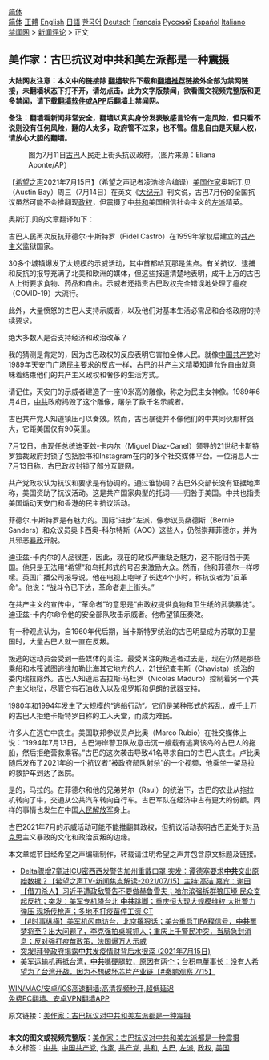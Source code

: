  <!-- 面包屑导航 --> <div class="breadcrumb"><!-- GTranslate: https://gtranslate.io/ -->  <div class="switcher notranslate">  <div class="selected">  <a href="#" onclick="return false;"> 简体</a>  </div>  <div class="option">  <a href="https://www.bannedbook.org" onclick="doGTranslate('zh-CN|zh-CN');jQuery('div.switcher div.selected a').html(jQuery(this).html());return false;" title="简体中文" class="nturl selected"> 简体</a>  <a href="https://www.bannedbook.org/zh-tw/" onclick="doGTranslate('zh-CN|zh-TW');jQuery('div.switcher div.selected a').html(jQuery(this).html());return false;" title="繁體中文" class="nturl"> 正體</a>  <a href="https://www.bannedbook.org/en/" onclick="doGTranslate('zh-CN|en');jQuery('div.switcher div.selected a').html(jQuery(this).html());return false;" title="English" class="nturl"> English</a>  <a href="https://www.bannedbook.org/ja/" onclick="doGTranslate('zh-CN|ja');jQuery('div.switcher div.selected a').html(jQuery(this).html());return false;" title="日本語" class="nturl"> 日語</a>  <a href="https://www.bannedbook.org/ko/" onclick="doGTranslate('zh-CN|ko');jQuery('div.switcher div.selected a').html(jQuery(this).html());return false;" title="한국어" class="nturl"> 한국어</a>  <a href="https://www.bannedbook.org/de/" onclick="doGTranslate('zh-CN|de');jQuery('div.switcher div.selected a').html(jQuery(this).html());return false;" title="Deutsch" class="nturl"> Deutsch</a>  <a href="https://www.bannedbook.org/fr/" onclick="doGTranslate('zh-CN|fr');jQuery('div.switcher div.selected a').html(jQuery(this).html());return false;" title="Français" class="nturl"> Français</a>  <a href="https://www.bannedbook.org/ru/" onclick="doGTranslate('zh-CN|ru');jQuery('div.switcher div.selected a').html(jQuery(this).html());return false;" title="Русский" class="nturl"> Русский</a>  <a href="https://www.bannedbook.org/es/" onclick="doGTranslate('zh-CN|es');jQuery('div.switcher div.selected a').html(jQuery(this).html());return false;" title="Español" class="nturl"> Español</a>  <a href="https://www.bannedbook.org/it/" onclick="doGTranslate('zh-CN|it');jQuery('div.switcher div.selected a').html(jQuery(this).html());return false;" title="Italiano" class="nturl"> Italiano</a>  </div>  </div>      <div class='breadcrumb-sub'><!-- Breadcrumb NavXT 6.3.0 --> <a href="https://www.bannedbook.org/" class="home">禁闻网</a> &gt; <a href="https://www.bannedbook.org/bnews/comments/" class="category">新闻评论</a> &gt; 正文</div></div><h2>美作家：古巴抗议对中共和美左派都是一种震摄</h2> <p class="notice"><b>大陆网友注意：本文中的链接除 <a href="https://github.com/bannedbook/fanqiang" >翻墙</a>软件下载和<a href="https://github.com/killgcd/justmysocks/blob/master/README.md">翻墙推荐</a>链接外全部为禁网链接，未翻墙状态下打不开，请勿点击。此为文字版禁闻，欲看图文视频完整版和更多禁闻，请下载<a href="https://github.com/bannedbook/fanqiang">翻墙软件或APP</a>后翻墙上禁闻网。</p><p>备注：翻墙看新闻非常安全，翻墙以真实身份发表敏感言论有一定风险，但只看不说则没有任何风险，翻的人太多，政府管不过来，也不管。信息自由是天赋人权，请放心大胆的翻墙。</b></p>  <div class="entry"> <figure> <p><figcaption>图为7月11日<a href="https://www.bannedbook.org/bnews/tag/%e5%8f%a4%e5%b7%b4/" class="st_tag internal_tag" rel="tag" title="标签 古巴 下的日志">古巴</a>人民走上街头抗议政府。（图片来源：Eliana Aponte/AP）</figcaption></figure> <p>【<span class='wp_keywordlink_affiliate'><a href="https://www.soundofhope.org" title="希望之声" target="_blank">希望之声</a></span>2021年7月15日】（希望之声记者凌浩综合编译）<a href="https://www.bannedbook.org/bnews/tag/%e7%be%8e%e5%9b%bd/" class="st_tag internal_tag" rel="tag" title="标签 美国 下的日志">美国</a><a href="https://www.bannedbook.org/bnews/tag/%e4%bd%9c%e5%ae%b6/" class="st_tag internal_tag" rel="tag" title="标签 作家 下的日志">作家</a>奥斯汀.贝（Austin Bay）周三（7月14日）在英文《<span class='wp_keywordlink_affiliate'><a href="http://www.epochtimes.com/" title="大纪元" target="_blank">大纪元</a></span>》刊文说，古巴7月份的全国抗议虽然可能不会推翻现<a href="https://www.bannedbook.org/bnews/tag/%e6%94%bf%e6%9d%83/" class="st_tag internal_tag" rel="tag" title="标签 政权 下的日志">政权</a>，但震摄了中<a href="https://www.bannedbook.org/bnews/tag/%E5%85%B1%E5%92%8C/" class="st_tag internal_tag" rel="tag" title="标签 共和 下的日志">共和</a>美国相信社会主义的<a href="https://www.bannedbook.org/bnews/tag/%e5%b7%a6%e6%b4%be/" class="st_tag internal_tag" rel="tag" title="标签 左派 下的日志">左派</a>精英。</p> <p>奥斯汀.贝的文章翻译如下：</p> <p>古巴人民再次反抗菲德尔·卡斯特罗（Fidel Castro）在1959年掌权后建立的<span class='wp_keywordlink'><a href="https://www.bannedbook.org/forum2/topic6177.html" title="《共产主义的终极目的》" target="_blank">共产主义</a></span>监狱国家。</p> <p>30多个城镇爆发了大规模的示威活动，其中首都哈瓦那是焦点。有关抗议、逮捕和反抗的报导充满了北美和欧洲的媒体，但这些报道清楚地表明，成千上万的古巴人上街要求食物、药品和自由。示威者还指责古巴政权完全错误地处理了瘟疫（COVID-19）大流行。</p> <p>此外，大量愤怒的古巴人支持示威者，以及他们对基本生活必需品和合格政府的持续要求。</p>  <p>绝大多数人是否支持经济和政治改革？</p> <p>我的猜测是肯定的，因为古巴政权的反应表明它害怕全体人民。就像<span class='wp_keywordlink_affiliate'><a href="https://www.bannedbook.org/" title="中国" target="_blank">中国</a></span><a href="https://www.bannedbook.org/bnews/tag/%e5%85%b1%e4%ba%a7%e5%85%9a/" class="st_tag internal_tag" rel="tag" title="标签 共产党 下的日志">共产党</a>对1989年天安门广场民主要求的反应一样，古巴的共产主义精英知道允许自由就意味着结束他们的共产主义政权和奢侈的生活方式。</p> <p>请记住，天安门的示威者建造了一座10米高的雕像，称之为民主女神像。1989年6月4日，<a href="https://www.bannedbook.org/bnews/tag/%e4%b8%ad%e5%85%b1/" class="st_tag internal_tag" rel="tag" title="标签 中共 下的日志">中共</a>政府捣毁了这个雕像，屠杀了数千名示威者。</p> <p>古巴共产党人知道镇压可以奏效。然而，古巴暴徒并不像他们的中共同伙那样强大，它距美国仅有90英里。</p> <p>7月12日，由现任总统迪亚兹-卡内尔（Miguel Diaz-Canel）领导的21世纪卡斯特罗独裁政府封锁了包括脸书和Instagram在内的多个社交媒体平台。一位消息人士7月13日称，古巴政权封锁了部分互联网。</p>  <p>共产党政权认为抗议和要求是有协调的。通过谁协调？古巴外交部长没有证据地声称，美国资助了抗议活动。这是共产国家典型的托词——归咎于美国。中共也指责美国煽动天安门和香港的民主抗议活动。</p> <p>菲德尔.卡斯特罗是有魅力的。国际“进步”左派，像参议员桑德斯（Bernie Sanders）和众议员奥卡西奥-科尔特斯（AOC）这些人，仍然崇拜菲德尔，并为其邪恶<span class='wp_keywordlink'><a href="https://www.bannedbook.org/forum11/topic276.html" title="禁片：评中国共产党的暴政" target="_blank">暴政</a></span>开脱。</p> <p>迪亚兹-卡内尔的人品很差，因此，现在的政权严重缺乏魅力，这不能归咎于美国。他只是无法用“希望”和乌托邦式的号召来激励大众。然而，他和菲德尔一样啰嗦。英国广播公司报导说，他在电视上咆哮了长达4个小时，称抗议者为“反革命”。他说：“战斗令已下达，革命者走上街头。”</p> <p>在共产主义的宣传中，“革命者”的意思是“由政权提供食物和卫生纸的武装暴徒”。迪亚兹-卡内尔命令他的安全部队攻击示威者。他希望镇压奏效。</p> <p>有一种观点认为，自1960年代后期，当卡斯特罗统治的古巴明显成为苏联的卫星国时，大量古巴人就一直在反叛。</p>  <p>叛逃的运动员会受到一些媒体的关注。最受关注的叛逃者过去是，现在仍然是那些乘船和木筏试图逃往加勒比海其它地方的人，21世纪查韦斯（Chavista）统治的委内瑞拉除外。古巴人知道尼古拉斯·马杜罗（Nicolas Maduro）控制着另一个共产主义地狱，尽管它有石油收入以及俄罗斯和伊朗的武器支持。</p> <p>1980年和1994年发生了大规模的“逃船行动”。它们是某种形式的叛乱，成千上万的古巴人拒绝卡斯特罗自称的工人天堂，而成为难民。</p> <p>许多人在逃亡中丧生。美国联邦参议员卢比奥（Marco Rubio）在社交媒体上说：“1994年7月13日，古巴海岸警卫队故意击沉一艘载有逃离该岛的古巴人的拖船，然后拒绝营救乘客。”古巴的这次袭击导致41名寻求自由的古巴人丧生。卢比奥随后发布了2021年的一个抗议者“被政府部队射杀”的一个视频，他乘坐一架马拉的救护车到达了医院。</p> <p>是的，马拉的。在菲德尔和他的兄弟劳尔（Raul）的统治下，古巴的农业从拖拉机转向了牛，交通从公共汽车转向自行车。古巴军队在经济中占有更大的份额。同样的事情也发生在中国<span class='wp_keywordlink'><a href="https://www.bannedbook.org/forum2/topic989.html" title="“文化大革命”中的人民解放军" target="_blank">人民解放军</a></span>身上。</p> <p>古巴2021年7月的示威活动可能不能推翻其政权，但抗议活动表明古巴正处于对<span class='wp_keywordlink'><a href="https://www.bannedbook.org/forum2/topic105.html" title="《马克思的成魔之路》" target="_blank">马克思</a></span>主义暴政的文化和政治反叛的边缘。</p>  <p>本文章或节目经希望之声编辑制作，转载请注明希望之声并包含原文标题及链接。 </p> <ul class='op-related-articles' title='相关阅读'> <li><a href='https://www.bannedbook.org/bnews/comments/20210716/1588086.html' target='_blank'>Delta骤增7童进ICU密西西发警告加州重戴口罩  突发：谭德塞要求<b>中共</b>交出原始数据？【希望之声TV-新闻焦点解读-2021/07/15】主持:高洁  嘉宾：谢田</a></li> <li><a href='https://www.bannedbook.org/bnews/bannedvideo/20210716/1588083.html' target='_blank'>【借刀杀人】习近平遭政敌警告不要做赫鲁雪夫；哈尔滨强拆群狼压境 民众奋起反抗；突发：美军专机降台北 <b>中共</b>跳脚；重庆恒大现大规模维权 大批警力弹压 现场传枪声；多地不打疫苗停工资 CT</a></li> <li><a href='https://www.bannedbook.org/bnews/bannedvideo/20210716/1588080.html' target='_blank'>【#时事纵横】美军机闪电访台，北京撂狠话；美台重启TIFA释信号，<b>中共</b>噩梦将至？出大问题了，李克强拍桌喊抓人；重庆上千警民冲突，当局急封消息；反对强打疫苗政策，法国爆万人示威</a></li> <li><a href='https://www.bannedbook.org/bnews/bannedvideo/20210716/1588078.html' target='_blank'>突发!拜登政府揭露<b>中共</b>发疫情财背后水很深 (2021年7月15日)</a></li> <li><a href='https://www.bannedbook.org/bnews/bannedvideo/20210716/1588063.html' target='_blank'>美军运输机再抵台湾，<b>中共</b>嘴硬腿软，原因有两个；台积电董事长：没有人希望为了台湾开战，因为不想破坏芯片产业链【#秦鹏观察 7/15】</a></li> </ul> <p class="texttj"> <a href="https://github.com/bannedbook/fanqiang/wiki/V2ray%E6%9C%BA%E5%9C%BA" target="_blank">WIN/MAC/安卓/iOS高速翻墙:高清视频秒开,超低延迟</a><br/> <a href="https://github.com/bannedbook/fanqiang/wiki/%E7%A6%81%E9%97%BB%E7%BD%91%E5%AE%89%E5%8D%93%E7%BF%BB%E5%A2%99%E6%96%B0%E9%97%BBAPP" target="_blank">免费PC翻墙、安卓VPN翻墙APP</a></p><p>原文链接：<a class="src_link"  href="https://www.soundofhope.org/post/526085" target="_blank">美作家：古巴抗议对中共和美左派都是一种震摄</a></p><a name='sharetosocial'></a>  <div style="margin-bottom:5px;padding-bottom:5px;clear:both"> <div id="archive-pix-1" class="banner-ads"> <!-- AuctionX Display platform tag START --> <div id="26318x728x90x621x_ADSLOT2" clicktrack="%%CLICK_URL_ESC%%"></div> <!-- AuctionX Display platform tag END --> </div> <div id="archive-pix-2" class="banner-ads"> <!-- AuctionX Display platform tag START --> <div id="26315x300x250x621x_ADSLOT2" clicktrack="%%CLICK_URL_ESC%%"></div> <!-- AuctionX Display platform tag END --> </div> </div>    <div id="archive-pix-1" class="banner-ads"> <!-- AuctionX Display platform tag START --> <div id="26318x728x90x621x_ADSLOT3" clicktrack="%%CLICK_URL_ESC%%"></div> <!-- AuctionX Display platform tag END --> </div> <div><b>本文的图文或视频完整版</b>：<a href='https://www.bannedbook.org/bnews/comments/20210716/1588088.html'>美作家：古巴抗议对中共和美左派都是一种震摄</a></div>  </div><!--END ENTRY--> <div class="postfooter"> <div>本文标签：<a href="https://www.bannedbook.org/bnews/tag/%e4%b8%ad%e5%85%b1/" rel="tag">中共</a>, <a href="https://www.bannedbook.org/bnews/tag/%e4%b8%ad%e5%9b%bd%e5%85%b1%e4%ba%a7%e5%85%9a/" rel="tag">中国共产党</a>, <a href="https://www.bannedbook.org/bnews/tag/%e4%bd%9c%e5%ae%b6/" rel="tag">作家</a>, <a href="https://www.bannedbook.org/bnews/tag/%e5%85%b1%e4%ba%a7%e5%85%9a/" rel="tag">共产党</a>, <a href="https://www.bannedbook.org/bnews/tag/%E5%85%B1%E5%92%8C/" rel="tag">共和</a>, <a href="https://www.bannedbook.org/bnews/tag/%e5%8f%a4%e5%b7%b4/" rel="tag">古巴</a>, <a href="https://www.bannedbook.org/bnews/tag/%e5%b7%a6%e6%b4%be/" rel="tag">左派</a>, <a href="https://www.bannedbook.org/bnews/tag/%e6%94%bf%e6%9d%83/" rel="tag">政权</a>, <a href="https://www.bannedbook.org/bnews/tag/%e7%be%8e%e5%9b%bd/" rel="tag">美国</a></div>  </div><!--END POSTFOOTER--> 
